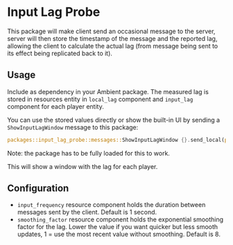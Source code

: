 # Input Lag Probe

This package will make client send an occasional message to the server, server will then store the timestamp of the message and the reported lag, allowing the client to calculate the actual lag (from message being sent to its effect being replicated back to it).

## Usage

Include as dependency in your Ambient package. The measured lag is stored in resources entity in `local_lag` component and `input_lag` component for each player entity.

You can use the stored values directly or show the built-in UI by sending a `ShowInputLagWindow` message to this package:
```rust
packages::input_lag_probe::messages::ShowInputLagWindow {}.send_local(packages::input_lag_probe::entity());
```
Note: the package has to be fully loaded for this to work.

This will show a window with the lag for each player.

## Configuration

- `input_frequency` resource component holds the duration between messages sent by the client. Default is 1 second.
- `smoothing_factor` resource component holds the exponential smoothing factor for the lag. Lower the value if you want quicker but less smooth updates, 1 = use the most recent value without smoothing. Default is 8.
